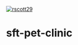 
[![rscott29](https://circleci.com/gh/rscott29/sft-pet-clinic.svg?style=svg)](https://circleci.com/gh/rscott29/sft-pet-clinic)
# sft-pet-clinic